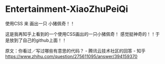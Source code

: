 # Entertainment-XiaoZhuPeiQi

使用CSS 来 画出一只 小猪佩奇！！


这是我再知乎上看到的一个使用CSS画出的一只小猪佩奇！ 感觉挺神奇的！！于是放到了自己的github上面！！


原文：你看过／写过哪些有意思的代码？ - 腾讯云技术社区的回答 - 知乎 https://www.zhihu.com/question/275611095/answer/394159370
